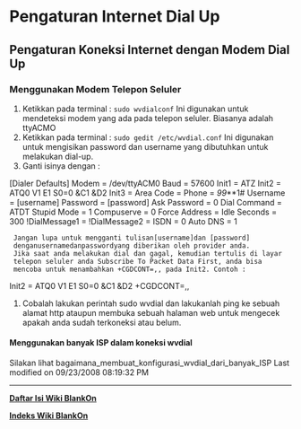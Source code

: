 # Pengaturan Internet Dial Up

## Pengaturan Koneksi Internet dengan Modem Dial Up
### Menggunakan Modem Telepon Seluler
   1. Ketikkan pada terminal :
`sudo wvdialconf`
     Ini digunakan untuk mendeteksi modem yang ada pada telepon seluler.
     Biasanya adalah ttyACMO
   1. Ketikkan pada terminal :
`sudo gedit /etc/wvdial.conf`
     Ini digunakan untuk mengisikan password dan username yang dibutuhkan
     untuk melakukan dial-up.
   1. Ganti isinya dengan :
> 
[Dialer Defaults]
Modem = /dev/ttyACM0
Baud = 57600
Init1 = ATZ
Init2 = ATQ0 V1 E1 S0=0 &C1 &D2
Init3 =
Area Code =
Phone = *99***1#
Username = [username]
Password = [password]
Ask Password = 0
Dial Command = ATDT
Stupid Mode = 1
Compuserve = 0
Force Address =
Idle Seconds = 300
!DialMessage1 =
!DialMessage2 =
ISDN = 0
Auto DNS = 1

     Jangan lupa untuk mengganti tulisan[username]dan [password]
     denganusernamedanpasswordyang diberikan oleh provider anda.
     Jika saat anda melakukan dial dan gagal, kemudian tertulis di layar
     telepon seluler anda Subscribe To Packet Data First, anda bisa
     mencoba untuk menambahkan +CGDCONT=,, pada Init2. Contoh :
Init2 = ATQ0 V1 E1 S0=0 &C1 &D2 +CGDCONT=,,

   1. Cobalah lakukan perintah sudo wvdial dan lakukanlah ping ke sebuah alamat
      http ataupun membuka sebuah halaman web untuk mengecek apakah anda sudah
      terkoneksi atau belum.

#### Menggunakan banyak ISP dalam koneksi wvdial
Silakan lihat ​bagaimana_membuat_konfigurasi_wvdial_dari_banyak_ISP
Last modified on 09/23/2008 08:19:32 PM

---
[**Daftar Isi Wiki BlankOn**](/wiki/DaftarIsi/index.html)
 
[**Indeks Wiki BlankOn**](/wiki/Indeks.html)



